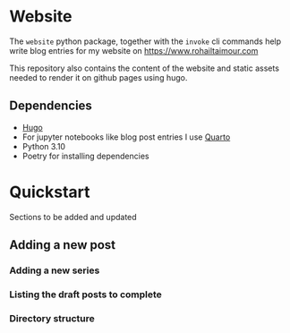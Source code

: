 # Website

The `website` python package, together with the `invoke` cli commands help write
blog entries for my website on https://www.rohailtaimour.com

This repository also contains the content of the website and static assets
needed to render it on github pages using hugo.

## Dependencies

- [Hugo](https://github.com/gohugoio/hugo/releases/download/v0.111.3/hugo_extended_0.111.3_linux-amd64.tar.gz)
- For jupyter notebooks like blog post entries I use
  [Quarto](https://github.com/quarto-dev/quarto-cli/releases/download/v1.3.450/quarto-1.3.450-macos.tar.gz)
- Python 3.10
- Poetry for installing dependencies

# Quickstart

Sections to be added and updated

## Adding a new post

### Adding a new series

### Listing the draft posts to complete

### Directory structure
